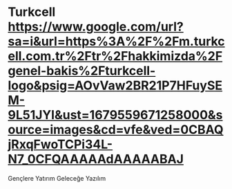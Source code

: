 # Turkcell https://www.google.com/url?sa=i&url=https%3A%2F%2Fm.turkcell.com.tr%2Ftr%2Fhakkimizda%2Fgenel-bakis%2Fturkcell-logo&psig=AOvVaw2BR21P7HFuySEM-9L51JYl&ust=1679559671258000&source=images&cd=vfe&ved=0CBAQjRxqFwoTCPi34L-N7_0CFQAAAAAdAAAAABAJ
Gençlere Yatırım Geleceğe Yazılım
